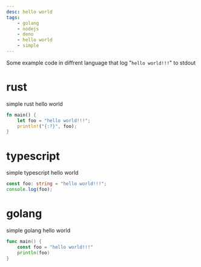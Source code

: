 ```yaml
---
desc: hello world
tags:
    - golang
    - nodejs
    - deno
    - hello world
    - simple
---
```


Some example code in diffrent language that log "`hello world!!!`" to stdout

# rust

simple rust hello world

```rs
fn main() {
	let foo = "hello world!!!";
	println!("{:?}", foo);
}
```

# typescript

simple typescript hello world

```ts
const foo: string = "hello world!!!";
console.log(foo);
```

# golang

simple golang hello world

```go
func main() {
	const foo = "hello world!!!"
	println(foo)
}
```
